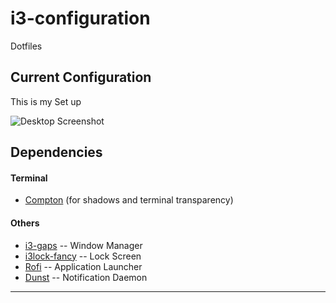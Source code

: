 # i3-configuration
Dotfiles

## Current Configuration
This is my Set up

![Desktop Screenshot](https://cdn.pbrd.co/images/HBijmSn.png)





## Dependencies

#### Terminal
- [Compton](https://github.com/chjj/compton) (for shadows and terminal transparency)

#### Others
- [i3-gaps](https://github.com/Airblader/i3) -- Window Manager
- [i3lock-fancy](https://github.com/meskarune/i3lock-fancy) -- Lock Screen
- [Rofi](https://github.com/DaveDavenport/rofi) -- Application Launcher
- [Dunst](https://github.com/dunst-project/dunst) -- Notification Daemon

***

